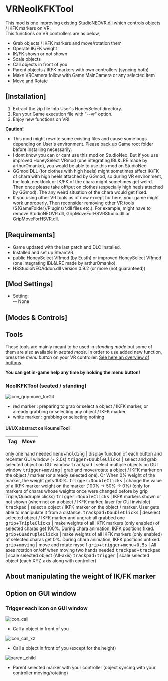 # VRNeoIKFKTool

This mod is one improving existing StudioNEOVR.dll which controls objects / IKFK markers on VR.  
This functions on VR controllers are as below,

- Grab objects / IKFK markers and move/rotation them
- Operate IK/FK weight
- IK/FK shown or not shown
- Scale objects
- Call objects in front of you
- Parent objects / IKFK markers with own controllers (syncing both)
- Make VRCamera follow with Game MainCamera or any selected item
- Move and Rotate

## [Installation]
1. Extract the zip file into User's HoneySelect directory.
2. Run your Game execution file with "--vr" option. 
3. Enjoy new functions on VR!

**Caution!** 
- This mod might rewrite some existing files and cause some bugs depending on User's environment.
  Please back up Game root folder before installing necessarily.
- I dont know you can or cant use this mod on StudioNeo. But if you use improved HoneySelect VRmod (one integrating IBL&LRE made by arthurOmanko), you would be able to use this mod on StudioNeo.
- GGmod DLL (for clothes with high heels) might sometimes affect IK/FK of chara with high heels attached by GGmod, so during VR environment, the look, necklock or IK/FK of the chara might sometimes get weird. Then once please take off/put on clothes (especially high heels attached by GGmod). The any weird situation of the chara would get fixed.
- If you using other VR tools as of now except for here, your game might work unproperly. Then reconsider removing other VR tools (${GameFolder}/Plugins/*.dll files etc.). For example, might have to remove StudioNEOVR.dll, GripMoveForHSVRStudio.dll or GripMoveForHSVR.dll.  

## [Requirements]
- Game updated with the last patch and DLC installed.
- Installed and set up SteamVR.
- public HoneySelect VRmod (by Eusth) or improved HoneySelect VRmod (one integrating IBL&LRE made by arthurOmanko).
- HSStudioNEOAddon.dll version 0.9.2 (or more (not guaranteed))

## [Mod Settings]
- Setting:      
  -- None

## [Modes & Controls]

## Tools

These tools are mainly meant to be used in *standing mode* but some of them are also available in *seated mode*. In order to use added new function, press the *menu button* on your VR controller. [See here an overview of buttons](https://forums.unrealengine.com/attachment.php?attachmentid=87367&d=1460020388).

**You can get in-game help any time by holding the menu button!**

### NeoIKFKTool (seated / standing)
![icon_gripmove_forGit](https://user-images.githubusercontent.com/68005887/94588610-176d9a00-02bf-11eb-98c2-c065f4624709.png)

- red marker : preparing to grab or select a object / IKFK marker, or already grabbing or selecting any object / IKFK marker  
- white marker : grabbing or selecting nothing  

#### UI/UX abstract on KoumeiTool
Tag                |  Move     | 
:------------:     | ------  | 
only one hand needed
<kbd>menu</kbd>+<kbd>holding</kbd> | display function of each button and recenter GUI window (+ 2.0s)
<kbd>trigger</kbd>+<kbd>DoubleClicks</kbd> | select and grab selected object on GUI window
<kbd>trackpad</kbd> | select multiple objects on GUI window
<kbd>trigger</kbd>+<kbd>moving</kbd> | grab and move/rotate a object / IKFK marker on the object / marker (or already selected one). Or When 0% weight of the marker, the weight gets 100%.
<kbd>trigger</kbd>+<kbd>DoubleClicks</kbd> | change the value of a IKFK marker weight on the marker (100% -> 50% -> 0%) (only for markers of charas whose weights once were changed before by grip Triple/Quadruple clicks)
<kbd>trigger</kbd>+<kbd>DoubleClicks</kbd> | IKFK markers shown or not shown (when not on a object / IKFK marker, laser for GUI invisible)
<kbd>trackpad</kbd> | select a object / IKFK marker on the object / marker. User gets able to manipulate it from a distance.
<kbd>trackpad</kbd>+<kbd>DoubleClicks</kbd> | deselect selected object / IKFK marker and ungrab all grabbed one 
<kbd>grip</kbd>+<kbd>TripleClicks</kbd> | make weights of all IKFK markers (only enabled) of selected charas get 100%. During chara animation, IKFK positions fixed.
<kbd>grip</kbd>+<kbd>QuadrupleClicks</kbd> | make weights of all IKFK markers (only enabled) of selected charas get 0%. During chara animation, IKFK positions unfixed.
<kbd>grip</kbd>+<kbd>moving</kbd> | move and rotate myself
<kbd>grip</kbd>+<kbd>trigger</kbd>+<kbd>menu</kbd>+<kbd>0.5s</kbd> | All axes rotation on/off when moving
two hands needed
<kbd>trackpad</kbd>+<kbd>trackpad</kbd> | scale selected object (All-axis)
<kbd>trackpad</kbd>+<kbd>trigger</kbd> | scale selected object (each XYZ-axis along with controller)
## About manipulating the weight of IK/FK marker

## Option on GUI window
### Trigger each icon on GUI window  

![icon_call](https://user-images.githubusercontent.com/68005887/94591985-c7dd9d00-02c3-11eb-85b5-dbe3c541413c.png)

- Call a object in front of you

![icon_call_xz](https://user-images.githubusercontent.com/68005887/94592000-ca3ff700-02c3-11eb-802a-b275d15bfb65.png)

- Call a object in front of you (except for the height)

![parent_child](https://user-images.githubusercontent.com/68005887/94592023-cd3ae780-02c3-11eb-98c9-1e312babd3c2.png)

- Parent selected marker with your controller (object syncing with your controller moving/rotating) 
